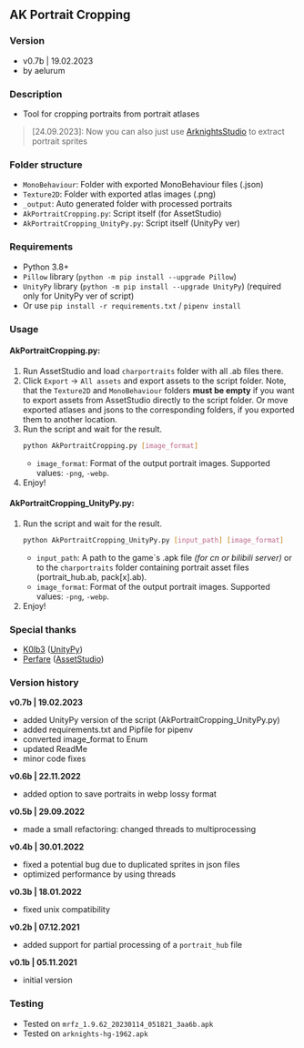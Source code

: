 ## AK Portrait Cropping


### Version
- v0.7b | 19.02.2023
- by aelurum


### Description
- Tool for cropping portraits from portrait atlases

> [24.09.2023]: Now you can also just use [ArknightsStudio](https://github.com/aelurum/AssetStudio/tree/ArknightsStudio) to extract portrait sprites


### Folder structure
- `MonoBehaviour`: Folder with exported MonoBehaviour files (.json)
- `Texture2D`: Folder with exported atlas images (.png)
- `_output`: Auto generated folder with processed portraits
- `AkPortraitCropping.py`: Script itself (for AssetStudio)
- `AkPortraitCropping_UnityPy.py`: Script itself (UnityPy ver)


### Requirements
- Python 3.8+
- `Pillow` library (`python -m pip install --upgrade Pillow`)
- `UnityPy` library (`python -m pip install --upgrade UnityPy`) (required only for UnityPy ver of script)
- Or use `pip install -r requirements.txt` / `pipenv install`


### Usage

#### AkPortraitCropping.py:
1. Run AssetStudio and load `charportraits` folder with all .ab files there.
2. Click `Export` -> `All assets` and export assets to the script folder.
   Note, that the `Texture2D` and `MonoBehaviour` folders **must be empty** if you want to export assets from AssetStudio directly to the script folder.
   Or move exported atlases and jsons to the corresponding folders, if you exported them to another location.
3. Run the script and wait for the result.
    ```bash
    python AkPortraitCropping.py [image_format]
    ```
    - `image_format`: Format of the output portrait images. Supported values: `-png`, `-webp`.
4. Enjoy!

#### AkPortraitCropping_UnityPy.py:
1. Run the script and wait for the result.
    ```bash
    python AkPortraitCropping_UnityPy.py [input_path] [image_format]
    ```
    - `input_path`: A path to the game\`s .apk file *(for cn or bilibili server)* or to the `charportraits` folder containing portrait asset files (portrait_hub.ab, pack[x].ab).
    - `image_format`: Format of the output portrait images. Supported values: `-png`, `-webp`.
2. Enjoy!


### Special thanks
- [K0lb3](https://github.com/K0lb3) ([UnityPy](https://github.com/K0lb3/UnityPy))
- [Perfare](https://github.com/Perfare) ([AssetStudio](https://github.com/Perfare/AssetStudio))


### Version history
**v0.7b | 19.02.2023**
- added UnityPy version of the script (AkPortraitCropping_UnityPy.py)
- added requirements.txt and Pipfile for pipenv
- converted image_format to Enum
- updated ReadMe
- minor code fixes

**v0.6b | 22.11.2022**
- added option to save portraits in webp lossy format

**v0.5b | 29.09.2022**
- made a small refactoring: changed threads to multiprocessing

**v0.4b | 30.01.2022**
- fixed a potential bug due to duplicated sprites in json files
- optimized performance by using threads

**v0.3b | 18.01.2022**
- fixed unix compatibility

**v0.2b | 07.12.2021**
- added support for partial processing of a `portrait_hub` file

**v0.1b | 05.11.2021**
- initial version


### Testing
- Tested on `mrfz_1.9.62_20230114_051821_3aa6b.apk`
- Tested on `arknights-hg-1962.apk`
